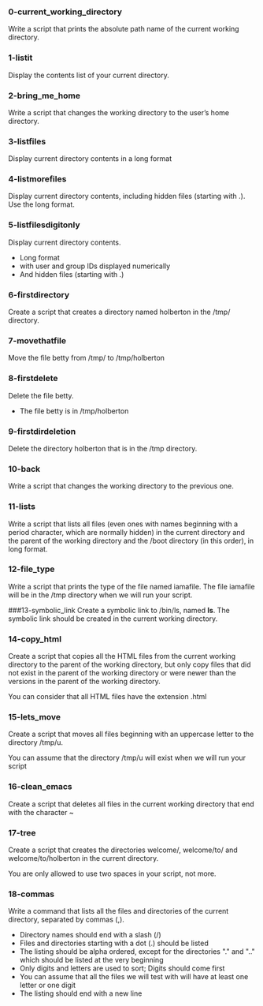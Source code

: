 ### 0-current\_working_directory
Write a script that prints the absolute path name of the current working directory.

### 1-listit
Display the contents list of your current directory.

### 2-bring\_me_home
Write a script that changes the working directory to the user’s home directory.

### 3-listfiles
Display current directory contents in a long format

### 4-listmorefiles
Display current directory contents, including hidden files (starting with .). Use the long format.

### 5-listfilesdigitonly
Display current directory contents.

* Long format
* with user and group IDs displayed numerically
* And hidden files (starting with .)

### 6-firstdirectory
Create a script that creates a directory named holberton in the /tmp/ directory.

### 7-movethatfile
Move the file betty from /tmp/ to /tmp/holberton

### 8-firstdelete
Delete the file betty.

* The file betty is in /tmp/holberton

### 9-firstdirdeletion
Delete the directory holberton that is in the /tmp directory.

### 10-back
Write a script that changes the working directory to the previous one.

### 11-lists
Write a script that lists all files (even ones with names beginning with a period character, which are normally hidden) in the current directory and the parent of the working directory and the /boot directory (in this order), in long format.

### 12-file_type
Write a script that prints the type of the file named iamafile. The file iamafile will be in the /tmp directory when we will run your script.

###13-symbolic_link
Create a symbolic link to /bin/ls, named __ls__. The symbolic link should be created in the current working directory.

### 14-copy_html
Create a script that copies all the HTML files from the current working directory to the parent of the working directory, but only copy files that did not exist in the parent of the working directory or were newer than the versions in the parent of the working directory.

You can consider that all HTML files have the extension .html

### 15-lets_move
Create a script that moves all files beginning with an uppercase letter to the directory /tmp/u.

You can assume that the directory /tmp/u will exist when we will run your script

### 16-clean_emacs
Create a script that deletes all files in the current working directory that end with the character ~

### 17-tree
Create a script that creates the directories welcome/, welcome/to/ and welcome/to/holberton in the current directory.

You are only allowed to use two spaces in your script, not more.

### 18-commas
Write a command that lists all the files and directories of the current directory, separated by commas (,).

* Directory names should end with a slash (/)
* Files and directories starting with a dot (.) should be listed
* The listing should be alpha ordered, except for the directories "." and ".." which should be listed at the very beginning
* Only digits and letters are used to sort; Digits should come first
* You can assume that all the files we will test with will have at least one letter or one digit
* The listing should end with a new line


